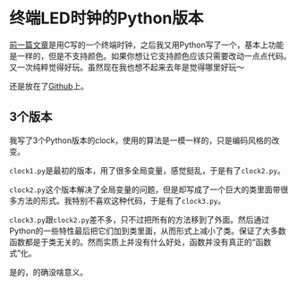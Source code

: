 # 终端LED时钟的Python版本



[前一篇文章][TermClock_C_link]是用C写的一个终端时钟，之后我又用Python写了一个，基本上功能是一样的，但是不支持颜色。如果你想让它支持颜色应该只需要改动一点点代码。
又一次纯粹觉得好玩。虽然现在我也想不起来去年是觉得哪里好玩～

还是放在了[Github][TermClock_Python_Github]上。


## 3个版本

我写了3个Python版本的clock，使用的算法是一模一样的，只是编码风格的改变。

`clock1.py`是最初的版本，用了很多全局变量，感觉挺乱，于是有了`clock2.py`。

`clock2.py`这个版本解决了全局变量的问题，但是却写成了一个巨大的类里面带很多方法的形式。我特别不喜欢这种代码，于是有了`clock3.py`。

`clock3.py`跟`clock2.py`差不多，只不过把所有的方法移到了外面。然后通过Python的一些特性最后把它们加到类里面，从而形式上减小了类。保证了大多数函数都是于类无关的。然而实质上并没有什么好处，函数并没有真正的“函数式”化。

是的，的确没啥意义。


[TermClock_C_link]: /blogs/2016/10/25/20.29.html
[TermClock_Python_Github]: https://github.com/madmuggle/TermClock_Python

